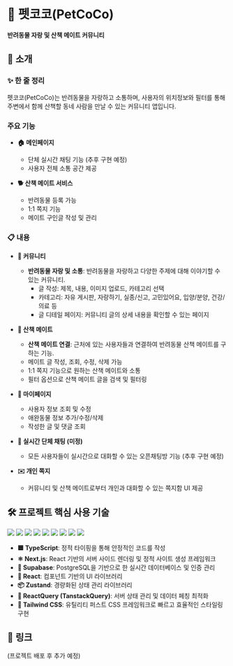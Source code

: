 # 🐾 펫코코(PetCoCo)

**반려동물 자랑 및 산책 메이트 커뮤니티**

## 📖 소개

### ✨ 한 줄 정리
펫코코(PetCoCo)는 반려동물을 자랑하고 소통하며, 사용자의 위치정보와 필터를 통해 주변에서 함께 산책할 동네 사람을 만날 수 있는 커뮤니티 앱입니다.

### 주요 기능

- **🏠 메인페이지**
  - 단체 실시간 채팅 기능 (추후 구현 예정)
  - 사용자 전체 소통 공간 제공

- **🐕 산책 메이트 서비스**
  - 반려동물 등록 가능
  - 1:1 쪽지 기능
  - 메이트 구인글 작성 및 관리

### 📋 내용

- **👥 커뮤니티**
  - **반려동물 자랑 및 소통**: 반려동물을 자랑하고 다양한 주제에 대해 이야기할 수 있는 커뮤니티.
    - 글 작성: 제목, 내용, 이미지 업로드, 카테고리 선택
    - 카테고리: 자유 게시판, 자랑하기, 실종/신고, 고민있어요, 입양/분양, 건강/의료 등
    - 글 디테일 페이지: 커뮤니티 글의 상세 내용을 확인할 수 있는 페이지

- **🚶 산책 메이트**
  - **산책 메이트 연결**: 근처에 있는 사용자들과 연결하여 반려동물 산책 메이트를 구하는 기능.
  - 메이트 글 작성, 조회, 수정, 삭제 가능
  - 1:1 쪽지 기능으로 원하는 산책 메이트와 소통
  - 필터 옵션으로 산책 메이트 글을 검색 및 필터링

- **👤 마이페이지**
  - 사용자 정보 조회 및 수정
  - 애완동물 정보 추가/수정/삭제
  - 작성한 글 및 댓글 조회

- **💬 실시간 단체 채팅 (미정)**
  - 모든 사용자들이 실시간으로 대화할 수 있는 오픈채팅방 기능 (추후 구현 예정)

- **✉️ 개인 쪽지**
  - 커뮤니티 및 산책 메이트로부터 개인과 대화할 수 있는 쪽지함 UI 제공

## 🛠️ 프로젝트 핵심 사용 기술
<img src="https://img.shields.io/badge/Next.js-000000?style=for-the-badge&logo=Next.js&logoColor=white" />
<img src="https://img.shields.io/badge/TypeScript-3178C6?style=for-the-badge&logo=TypeScript-&logoColor=white" />
<img src="https://img.shields.io/badge/react-%2320232a.svg?style=for-the-badge&logo=react&logoColor=%2361DAFB"/> 


<img src="https://img.shields.io/badge/NextUI-000000?style=for-the-badge&logo=#000000-&logoColor=white" />

<img src="https://img.shields.io/badge/-React%20Query-FF4154?style=for-the-badge&logo=react%20query&logoColor=white" /> 

<img src="https://img.shields.io/badge/Supabase-3ECF8E?style=for-the-badge&logo=supabase&logoColor=white" /> 
<img src="https://img.shields.io/badge/vercel-%23000000.svg?style=for-the-badge&logo=vercel&logoColor=white" />

<img src="https://img.shields.io/badge/Tailwind CSS-06B6D4?style=for-the-badge&logo=Tailwind CSS&logoColor=white" />
<img src="https://img.shields.io/badge/TypeScript-3178C6?style=for-the-badge&logo=TypeScript-&logoColor=white" />


- **🟦 TypeScript**: 정적 타이핑을 통해 안정적인 코드를 작성
- **⚛️ Next.js**: React 기반의 서버 사이드 렌더링 및 정적 사이트 생성 프레임워크
- **🔗 Supabase**: PostgreSQL을 기반으로 한 실시간 데이터베이스 및 인증 관리
- **🔧 React**: 컴포넌트 기반의 UI 라이브러리
- **📦 Zustand**: 경량화된 상태 관리 라이브러리
- **📡 ReactQuery (TanstackQuery)**: 서버 상태 관리 및 데이터 페칭 최적화
- **🎨 Tailwind CSS**: 유틸리티 퍼스트 CSS 프레임워크로 빠르고 효율적인 스타일링 구현

## 🔗 링크
(프로젝트 배포 후 추가 예정)

